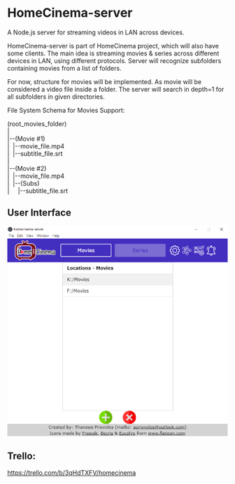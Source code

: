 # HomeCinema-server

A Node.js server for streaming videos in LAN across devices.

HomeCinema-server is part of HomeCinema project, which will also have some clients.
The main idea is streaming movies & series across different devices in LAN, using
different protocols. Server will recognize subfolders containing movies from a list
of folders.

For now, structure for movies will be implemented. As movie will be considered a video file
inside a folder. The server will search in depth=1 for all subfolders in given directories.

File System Schema for Movies Support:

(root_movies_folder)<br/>
|<br/>
|--(Movie #1)<br/>
|&nbsp;&nbsp;|--movie_file.mp4<br/>
|&nbsp;&nbsp;|--subtitle_file.srt<br/>
|<br/>
|--(Movie #2)<br/>
|&nbsp;&nbsp;|--movie_file.mp4<br/>
|&nbsp;&nbsp;|--(Subs)<br/>
|&nbsp;&nbsp;&nbsp;&nbsp;&nbsp;|--subtitle_file.srt<br/>

## User Interface
![alt text](https://github.com/foriz/homecinema-server/blob/master/screenshots/server-ui.png?raw=true)

## Trello: 
https://trello.com/b/3qHdTXFV/homecinema
